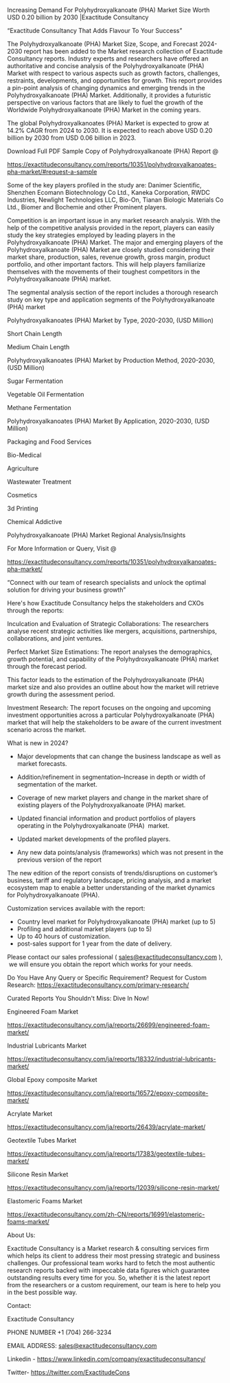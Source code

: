 Increasing Demand For Polyhydroxyalkanoate (PHA) Market Size Worth USD 0.20 billion by 2030 |Exactitude Consultancy

“Exactitude Consultancy That Adds Flavour To Your Success”

The Polyhydroxyalkanoate (PHA) Market Size, Scope, and Forecast 2024-2030 report has been added to the Market research collection of Exactitude Consultancy reports. Industry experts and researchers have offered an authoritative and concise analysis of the Polyhydroxyalkanoate (PHA) Market with respect to various aspects such as growth factors, challenges, restraints, developments, and opportunities for growth. This report provides a pin-point analysis of changing dynamics and emerging trends in the Polyhydroxyalkanoate (PHA) Market. Additionally, it provides a futuristic perspective on various factors that are likely to fuel the growth of the Worldwide Polyhydroxyalkanoate (PHA) Market in the coming years.

The global Polyhydroxyalkanoates (PHA) Market is expected to grow at 14.2% CAGR from 2024 to 2030. It is expected to reach above USD 0.20 billion by 2030 from USD 0.06 billion in 2023.

Download Full PDF Sample Copy of Polyhydroxyalkanoate (PHA) Report @

https://exactitudeconsultancy.com/reports/10351/polyhydroxyalkanoates-pha-market/#request-a-sample

Some of the key players profiled in the study are: Danimer Scientific, Shenzhen Ecomann Biotechnology Co Ltd., Kaneka Corporation, RWDC Industries, Newlight Technologies LLC, Bio-On, Tianan Biologic Materials Co Ltd., Biomer and Bochemie and other Prominent players.

Competition is an important issue in any market research analysis. With the help of the competitive analysis provided in the report, players can easily study the key strategies employed by leading players in the Polyhydroxyalkanoate (PHA) Market. The major and emerging players of the Polyhydroxyalkanoate (PHA) Market are closely studied considering their market share, production, sales, revenue growth, gross margin, product portfolio, and other important factors. This will help players familiarize themselves with the movements of their toughest competitors in the Polyhydroxyalkanoate (PHA) market.

The segmental analysis section of the report includes a thorough research study on key type and application segments of the Polyhydroxyalkanoate (PHA) market

Polyhydroxyalkanoates (PHA) Market by Type, 2020-2030, (USD Million)

Short Chain Length

Medium Chain Length

Polyhydroxyalkanoates (PHA) Market by Production Method, 2020-2030, (USD Million)

Sugar Fermentation

Vegetable Oil Fermentation

Methane Fermentation

Polyhydroxyalkanoates (PHA) Market By Application, 2020-2030, (USD Million)

Packaging and Food Services

Bio-Medical

Agriculture

Wastewater Treatment

Cosmetics

3d Printing

Chemical Addictive

Polyhydroxyalkanoate (PHA) Market Regional Analysis/Insights

For More Information or Query, Visit @

https://exactitudeconsultancy.com/reports/10351/polyhydroxyalkanoates-pha-market/

“Connect with our team of research specialists and unlock the optimal solution for driving your business growth”

Here's how Exactitude Consultancy helps the stakeholders and CXOs through the reports:

Inculcation and Evaluation of Strategic Collaborations: The researchers analyse recent strategic activities like mergers, acquisitions, partnerships, collaborations, and joint ventures.

Perfect Market Size Estimations: The report analyses the demographics, growth potential, and capability of the Polyhydroxyalkanoate (PHA) market through the forecast period.

This factor leads to the estimation of the Polyhydroxyalkanoate (PHA) market size and also provides an outline about how the market will retrieve growth during the assessment period.

Investment Research: The report focuses on the ongoing and upcoming investment opportunities across a particular Polyhydroxyalkanoate (PHA) market that will help the stakeholders to be aware of the current investment scenario across the market.

What is new in 2024?

- Major developments that can change the business landscape as well as market forecasts.

- Addition/refinement in segmentation–Increase in depth or width of segmentation of the market.

- Coverage of new market players and change in the market share of existing players of the Polyhydroxyalkanoate (PHA) market.

- Updated financial information and product portfolios of players operating in the Polyhydroxyalkanoate (PHA)  market.

- Updated market developments of the profiled players.

- Any new data points/analysis (frameworks) which was not present in the previous version of the report

The new edition of the report consists of trends/disruptions on customer’s business, tariff and regulatory landscape, pricing analysis, and a market ecosystem map to enable a better understanding of the market dynamics for Polyhydroxyalkanoate (PHA).

Customization services available with the report:

- Country level market for Polyhydroxyalkanoate (PHA) market (up to 5)
- Profiling and additional market players (up to 5)
- Up to 40 hours of customization.
- post-sales support for 1 year from the date of delivery.

Please contact our sales professional ( sales@exactitudeconsultancy.com ),  we will ensure you obtain the report which works for your needs.

Do You Have Any Query or Specific Requirement? Request for Custom Research: https://exactitudeconsultancy.com/primary-research/

Curated Reports You Shouldn't Miss: Dive In Now!

Engineered Foam Market

https://exactitudeconsultancy.com/ja/reports/26699/engineered-foam-market/

Industrial Lubricants Market

https://exactitudeconsultancy.com/ja/reports/18332/industrial-lubricants-market/

Global Epoxy composite Market

https://exactitudeconsultancy.com/ja/reports/16572/epoxy-composite-market/

Acrylate Market

https://exactitudeconsultancy.com/ja/reports/26439/acrylate-market/

Geotextile Tubes Market

https://exactitudeconsultancy.com/ja/reports/17383/geotextile-tubes-market/

Silicone Resin Market

https://exactitudeconsultancy.com/ja/reports/12039/silicone-resin-market/

Elastomeric Foams Market

https://exactitudeconsultancy.com/zh-CN/reports/16991/elastomeric-foams-market/

About Us:

Exactitude Consultancy is a Market research & consulting services firm which helps its client to address their most pressing strategic and business challenges. Our professional team works hard to fetch the most authentic research reports backed with impeccable data figures which guarantee outstanding results every time for you. So, whether it is the latest report from the researchers or a custom requirement, our team is here to help you in the best possible way.

Contact:

Exactitude Consultancy

PHONE NUMBER +1 (704) 266-3234

EMAIL ADDRESS: sales@exactitudeconsultancy.com

Linkedin - https://www.linkedin.com/company/exactitudeconsultancy/

Twitter- https://twitter.com/ExactitudeCons

